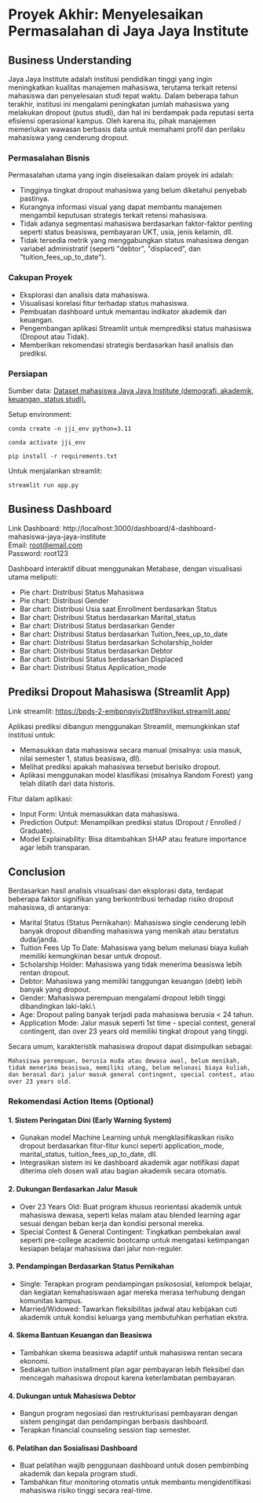# Proyek Akhir: Menyelesaikan Permasalahan di Jaya Jaya Institute

## Business Understanding

Jaya Jaya Institute adalah institusi pendidikan tinggi yang ingin meningkatkan kualitas manajemen mahasiswa, terutama terkait retensi mahasiswa dan penyelesaian studi tepat waktu. Dalam beberapa tahun terakhir, institusi ini mengalami peningkatan jumlah mahasiswa yang melakukan dropout (putus studi), dan hal ini berdampak pada reputasi serta efisiensi operasional kampus. Oleh karena itu, pihak manajemen memerlukan wawasan berbasis data untuk memahami profil dan perilaku mahasiswa yang cenderung dropout.

### Permasalahan Bisnis

Permasalahan utama yang ingin diselesaikan dalam proyek ini adalah:

- Tingginya tingkat dropout mahasiswa yang belum diketahui penyebab pastinya.
- Kurangnya informasi visual yang dapat membantu manajemen mengambil keputusan strategis terkait retensi mahasiswa.
- Tidak adanya segmentasi mahasiswa berdasarkan faktor-faktor penting seperti status beasiswa, pembayaran UKT, usia, jenis kelamin, dll.
- Tidak tersedia metrik yang menggabungkan status mahasiswa dengan variabel administratif (seperti "debtor", "displaced", dan "tuition_fees_up_to_date").

### Cakupan Proyek

- Eksplorasi dan analisis data mahasiswa.
- Visualisasi korelasi fitur terhadap status mahasiswa.
- Pembuatan dashboard untuk memantau indikator akademik dan keuangan.
- Pengembangan aplikasi Streamlit untuk memprediksi status mahasiswa (Dropout atau Tidak).
- Memberikan rekomendasi strategis berdasarkan hasil analisis dan prediksi.

### Persiapan

Sumber data: [Dataset mahasiswa Jaya Jaya Institute (demografi, akademik, keuangan, status studi).](https://github.com/dicodingacademy/dicoding_dataset/blob/main/students_performance/data.csv) 

Setup environment:

```text
conda create -n jji_env python=3.11
```
```text
conda activate jji_env
```
```text
pip install -r requirements.txt
```
Untuk menjalankan streamlit:

```text
streamlit run app.py 
```

## Business Dashboard

Link Dashboard: http://localhost:3000/dashboard/4-dashboard-mahasiswa-jaya-jaya-institute    
Email: root@email.com  
Password: root123

Dashboard interaktif dibuat menggunakan Metabase, dengan visualisasi utama meliputi:

- Pie chart: Distribusi Status Mahasiswa
- Pie chart: Distribusi Gender
- Bar chart: Distribusi Usia saat Enrollment berdasarkan Status
- Bar chart: Distribusi Status berdasarkan Marital_status
- Bar chart: Distribusi Status berdasarkan Gender
- Bar chart: Distribusi Status berdasarkan Tuition_fees_up_to_date
- Bar chart: Distribusi Status berdasarkan Scholarship_holder
- Bar chart: Distribusi Status berdasarkan Debtor
- Bar chart: Distribusi Status berdasarkan Displaced
- Bar chart: Distribusi Status Application_mode

## Prediksi Dropout Mahasiswa (Streamlit App)

Link streamlit: https://bpds-2-embpnqyiv2btf8hxvlikpt.streamlit.app/

Aplikasi prediksi dibangun menggunakan Streamlit, memungkinkan staf institusi untuk:

- Memasukkan data mahasiswa secara manual (misalnya: usia masuk, nilai semester 1, status beasiswa, dll).
- Melihat prediksi apakah mahasiswa tersebut berisiko dropout.
- Aplikasi menggunakan model klasifikasi (misalnya Random Forest) yang telah dilatih dari data historis.

Fitur dalam aplikasi:

- Input Form: Untuk memasukkan data mahasiswa.
- Prediction Output: Menampilkan prediksi status (Dropout / Enrolled / Graduate).
- Model Explainability: Bisa ditambahkan SHAP atau feature importance agar lebih transparan.

## Conclusion

Berdasarkan hasil analisis visualisasi dan eksplorasi data, terdapat beberapa faktor signifikan yang berkontribusi terhadap risiko dropout mahasiswa, di antaranya:

- Marital Status (Status Pernikahan): Mahasiswa single cenderung lebih banyak dropout dibanding mahasiswa yang menikah atau berstatus duda/janda.
- Tuition Fees Up To Date: Mahasiswa yang belum melunasi biaya kuliah memiliki kemungkinan besar untuk dropout.
- Scholarship Holder: Mahasiswa yang tidak menerima beasiswa lebih rentan dropout.
- Debtor: Mahasiswa yang memiliki tanggungan keuangan (debt) lebih banyak yang dropout.
- Gender: Mahasiswa perempuan mengalami dropout lebih tinggi dibandingkan laki-laki.\
- Age: Dropout paling banyak terjadi pada mahasiswa berusia < 24 tahun.
- Application Mode: Jalur masuk seperti 1st time - special contest, general contingent, dan over 23 years old memiliki tingkat dropout yang tinggi.

Secara umum, karakteristik mahasiswa dropout dapat disimpulkan sebagai:

    Mahasiswa perempuan, berusia muda atau dewasa awal, belum menikah, tidak menerima beasiswa, memiliki utang, belum melunasi biaya kuliah, dan berasal dari jalur masuk general contingent, special contest, atau over 23 years old.

### Rekomendasi Action Items (Optional)

#### 1. Sistem Peringatan Dini (Early Warning System)
- Gunakan model Machine Learning untuk mengklasifikasikan risiko dropout berdasarkan fitur-fitur kunci seperti application_mode, marital_status, tuition_fees_up_to_date, dll.
-  Integrasikan sistem ini ke dashboard akademik agar notifikasi dapat diterima oleh dosen wali atau bagian akademik secara otomatis.

#### 2. Dukungan Berdasarkan Jalur Masuk
- Over 23 Years Old: Buat program khusus reorientasi akademik untuk mahasiswa dewasa, seperti kelas malam atau blended learning agar sesuai dengan beban kerja dan kondisi personal mereka.
- Special Contest & General Contingent: Tingkatkan pembekalan awal seperti pre-college academic bootcamp untuk mengatasi ketimpangan kesiapan belajar mahasiswa dari jalur non-reguler.

#### 3. Pendampingan Berdasarkan Status Pernikahan
- Single: Terapkan program pendampingan psikososial, kelompok belajar, dan kegiatan kemahasiswaan agar mereka merasa terhubung dengan komunitas kampus.
- Married/Widowed: Tawarkan fleksibilitas jadwal atau kebijakan cuti akademik untuk kondisi keluarga yang membutuhkan perhatian ekstra.

#### 4. Skema Bantuan Keuangan dan Beasiswa
- Tambahkan skema beasiswa adaptif untuk mahasiswa rentan secara ekonomi.
- Sediakan tuition installment plan agar pembayaran lebih fleksibel dan mencegah mahasiswa dropout karena keterlambatan pembayaran.

#### 4. Dukungan untuk Mahasiswa Debtor
- Bangun program negosiasi dan restrukturisasi pembayaran dengan sistem pengingat dan pendampingan berbasis dashboard.
- Terapkan financial counseling session tiap semester.

#### 6. Pelatihan dan Sosialisasi Dashboard
- Buat pelatihan wajib penggunaan dashboard untuk dosen pembimbing akademik dan kepala program studi.
- Tambahkan fitur monitoring otomatis untuk membantu mengidentifikasi mahasiswa risiko tinggi secara real-time.